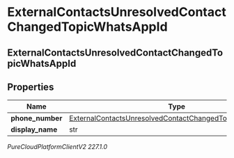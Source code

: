 # ExternalContactsUnresolvedContactChangedTopicWhatsAppId

## ExternalContactsUnresolvedContactChangedTopicWhatsAppId

## Properties

|Name | Type | Description | Notes|
|------------ | ------------- | ------------- | -------------|
| **phone_number** | [ExternalContactsUnresolvedContactChangedTopicPhoneNumber](ExternalContactsUnresolvedContactChangedTopicPhoneNumber) |  | [optional] |
| **display_name** | str |  | [optional] |



_PureCloudPlatformClientV2 227.1.0_
